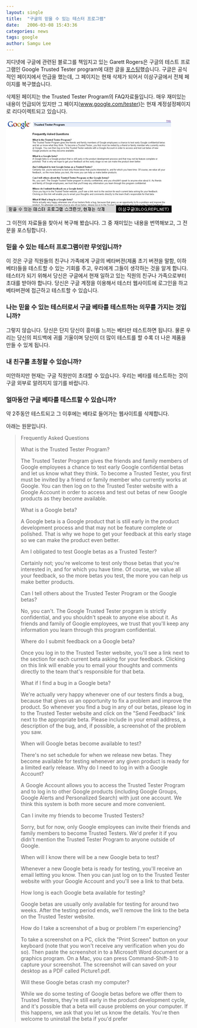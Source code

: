 ```yaml
---
layout: single
title:  "구글의 믿을 수 있는 테스터 프로그램"
date:   2006-03-08 15:43:36
categories: news
tags: google
author: Samgu Lee
---
```

지디넷에 구글에 관련된 블로그를 책임지고 있는 Garett Rogers은 구글의 테스트 프로그램인 Google Trusted Tester program에 대한 글을 [포스팅](http://blogs.zdnet.com/Google/?p=109)했습니다. 구글은 공식적인 페이지에서 언급을 했는데, 그 페이지는 현재 삭제가 되어서 이삼구글에서 전체 페이지를 복구했습니다.

삭제된 페이지는 the Trusted Tester Program의 FAQ자료들입니다. 매우 재미있는 내용이 언급되어 있지만 그 페이지(www.google.com/tester)는 현재 계정설정페이지로 리다이렉트되고 있습니다.

![믿을 수 있는 테스터 프로그램 스크린샷](/assets/trusted_tester_faq.jpg)

그 이전의 자료들을 찾아서 복구해 봤습니다. 그 중 재미있는 내용을 번역해보고, 그 전문을 포스팅합니다.

### 믿을 수 있는 테스터 프로그램이란 무엇입니까?

이 것은 구글 직원들의 친구나 가족에게 구글의 베타버젼(제품 초기 버젼을 말함, 이하 베타)들을 테스트할 수 있는 기회를 주고, 우리에게 그들이 생각하는 것을 알게 합니다. 테스터가 되기 위해서 당신은 구글에서 현재 일하고 있는 직원의 친구나 가족으로부터 초대를 받아야 합니다. 당신은 구글 계정을 이용해서 테스터 웹사이트에 로그인을 하고 베타버젼에 접근하고 테스트할 수 있습니다.

### 나는 믿을 수 있는 테스터로서 구글 베타를 테스트하는 의무를 가지는 것입니까?

그렇지 않습니다. 당신은 단지 당신이 흥미를 느끼는 베타만 테스트하면 됩니다. 물론 우리는 당신의 피드백에 귀를 기울이며 당신이 더 많이 테스트를 할 수록 더 나은 제품을 만들 수 있게 됩니다.

### 내 친구를 초청할 수 있습니까?

미안하지만 현재는 구글 직원만이 초대할 수 있습니다. 우리는 베타를 테스트하는 것이 구글 외부로 알려지지 않기를 바랍니다.

### 얼마동안 구글 베타를 테스트할 수 있습니까?

약 2주동안 테스트되고 그 이후에는 베타로 들어가는 웹사이트를 삭제합니다.

아래는 원문입니다.

> Frequently Asked Questions  
>
> What is the Trusted Tester Program?  
>
> The Trusted Tester Program gives the friends and family members of Google employees a chance to test early Google confidential betas and let us know what they think. To become a Trusted Tester, you first must be invited by a friend or family member who currently works at Google. You can then log on to the Trusted Tester website with a Google Account in order to access and test out betas of new Google products as they become available.
> 
> What is a Google beta?
> 
> A Google beta is a Google product that is still early in the product development process and that may not be feature complete or polished. That is why we hope to get your feedback at this early stage so we can make the product even better.
> 
> Am I obligated to test Google betas as a Trusted Tester?
> 
> Certainly not; you're welcome to test only those betas that you're interested in, and for which you have time. Of course, we value all your feedback, so the more betas you test, the more you can help us make better products.
>
> Can I tell others about the Trusted Tester Program or the Google betas?
> 
> No, you can't. The Google Trusted Tester program is strictly confidential, and you shouldn't speak to anyone else about it. As friends and family of Google employees, we trust that you'll keep any information you learn through this program confidential.
> 
> Where do I submit feedback on a Google beta?
> 
> Once you log in to the Trusted Tester website, you'll see a link next to the section for each current beta asking for your feedback. Clicking on this link will enable you to email your thoughts and comments directly to the team that's responsible for that beta.
> 
> What if I find a bug in a Google beta?
> 
> We're actually very happy whenever one of our testers finds a bug, because that gives us an opportunity to fix a problem and improve the product. So whenever you find a bug in any of our betas, please log in to the Trusted Tester website and click on the "Send Feedback" link next to the appropriate beta. Please include in your email address, a description of the bug, and, if possible, a screenshot of the problem you saw.
> 
> When will Google betas become available to test?
> 
> There's no set schedule for when we release new betas. They become available for testing whenever any given product is ready for a limited early release.
> Why do I need to log in with a Google Account?
> 
> A Google Account allows you to access the Trusted Tester Program and to log in to other Google products (including Google Groups, Google Alerts and Personalized Search) with just one account. We think this system is both more secure and more convenient.
> 
> Can I invite my friends to become Trusted Testers?
> 
> Sorry, but for now, only Google employees can invite their friends and family members to become Trusted Testers. We'd prefer it if you didn't mention the Trusted Tester Program to anyone outside of Google.
> 
> When will I know there will be a new Google beta to test?
> 
> Whenever a new Google beta is ready for testing, you'll receive an email letting you know. Then you can just log on to the Trusted Tester website with your Google Account and you'll see a link to that beta.
> 
> How long is each Google beta available for testing?
> 
> Google betas are usually only available for testing for around two weeks. After the testing period ends, we'll remove the link to the beta on the Trusted Tester website.
> 
> How do I take a screenshot of a bug or problem I'm experiencing?
> 
> To take a screenshot on a PC, click the "Print Screen" button on your keyboard (note that you won't receive any verification when you do so). Then paste the screenshot in to a Microsoft Word document or a graphics program. On a Mac, you can press Command-Shift-3 to capture your screenshot. The screenshot will can saved on your desktop as a PDF called Picture1.pdf.
> 
> Will these Google betas crash my computer?
> 
> While we do some testing of Google betas before we offer them to Trusted Testers, they're still early in the product development cycle, and it's possible that a beta will cause problems on your computer. If this happens, we ask that you let us know the details. You're then welcome to uninstall the beta if you'd prefer 
